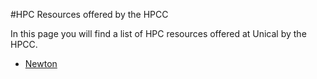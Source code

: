 #HPC Resources offered by the HPCC

In this page you will find a list of HPC resources offered at Unical by the HPCC.

* [Newton](newton/architecture.md)
